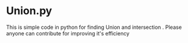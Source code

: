 # Union.py
This is simple code in python for finding Union and intersection . Please anyone can contribute for improving it's efficiency
